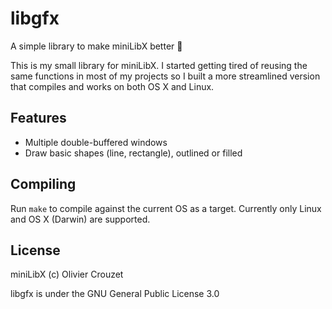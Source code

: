# libgfx
A simple library to make miniLibX better :tada:

This is my small library for miniLibX. I started getting tired of reusing the
same functions in most of my projects so I built a more streamlined version that
compiles and works on both OS X and Linux.

## Features
* Multiple double-buffered windows
* Draw basic shapes (line, rectangle), outlined or filled

## Compiling
Run `make` to compile against the current OS as a target. Currently only Linux
and OS X (Darwin) are supported.

## License
miniLibX (c) Olivier Crouzet

libgfx is under the GNU General Public License 3.0
